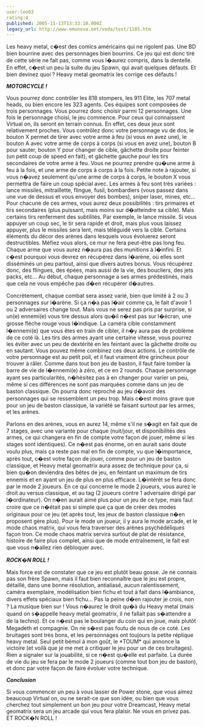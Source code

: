 ```yaml
---
user:leo03
rating:4
published: 2005-11-13T13:33:10.000Z
legacy_url: http://www.emunova.net/veda/test/1185.htm
---
```

Les heavy metal, c�est des comics américains qui ne rigolent pas. Une BD bien bourrine avec des personnages bien bourrins. Ce jeu qui est donc tiré de cette série ne fait pas, comme vous l�aurez compris, dans la dentelle. En effet, c�est un peu la suite du jeu Spawn, qui avait quelques défauts. Et bien devinez quoi ? Heavy metal geomatrix les corrige ces défauts !  

  

**_MOTORCYCLE !_**  

Vous pourrez donc contrôler les 818 stompers, les 911 Elite, les 707 metal heads, ou bien encore les 323 agents. Ces équipes sont composées de trois personnages. Vous pourrez donc choisir parmi 12 personnages. Une fois le personnage choisi, le jeu commence. Pour ceux qui connaissent Virtual on, ils seront en terrain connus. En effet, ces deux jeux sont relativement proches. Vous contrôlez donc votre personnage vu de dos, le bouton X permet de tirer avec votre arme à feu (si vous en avez une), le bouton A avec votre arme de corps à corps (si vous en avez une), bouton B pour sauter, bouton Y pour changer de cible, gâchette droite pour feinter (un petit coup de speed en fait), et gâchette gauche pour les tirs secondaires de votre arme à feu. Vous ne pourrez prendre qu�une arme à feu à la fois, et une arme de corps à corps à la fois. Petite note à rajouter, si vous n�avez seulement qu'une arme de corps à corps, le bouton X vous permettra de faire un coup spécial avec. Les armes à feu sont très variées : lance missiles, mitraillette, flingue, fusil, bombardiers (vous passez dans une vue de dessus et vous envoyer des bombes), sniper laser, mines, etc... Pour chacune de ces armes, vous aurez deux possibilités : tirs primaires et tirs secondaires (plus puissant, mais moins sur d�atteindre sa cible). Mais certains tirs renferment des subtilités. Par exemple, le lance missile. Si vous appuyer un coup sec, le tir sera rapide et droit, mais plus vous laissez appuyer, plus le missiles sera lent, mais téléguidé vers la cible. Certains éléments du décor des arènes dans lesquels vous évoluerez seront destructibles. Méfiez vous alors, ce mur ne fera peut-être pas long feu. Chaque arme que vous aurez n�aura pas des munitions à l�infini. Et c�est pourquoi vous devrez en récupérez dans l�arène, où elles sont disséminés un peu partout, ainsi que divers autres bonus. Vous récupérez donc, des flingues, des épées, mais aussi de la vie, des boucliers, des jets packs, etc... Au début, chaque personnage a ses armes prédestinés, mais que cela ne vous empêche pas d�en récupérer d�autres.  

  

Concrètement, chaque combat sera assez varié, bien que limité à 2 ou 3 personnages sur l�arène. Si ça n�a pas l�air comme ça, le fait d'avoir 1 ou 2 adversaires change tout. Mais vous ne serez pas pris par surprise, si un(e) ennemi(e) vous tire dessus alors qu�il n�est pas sur l�écran, une grosse flèche rouge vous l�indique. La caméra cible constamment l�ennemi(e) que vous êtes en train de cibler, il n�y aura pas de problème de ce coté là. Les tirs des armes ayant une certaine vitesse, vous pourrez les éviter avec un peu de dextérité en les feintant avec la gâchette droite ou en sautant. Vous pouvez même combinez ces deux actions. Le contrôle de votre personnage est au petit poil, et il faut vraiment être grincheux pour trouver à râler. Comme dans tout bon jeu de baston, il faut faire tomber la barre de vie de l�ennemi(e) à zéro, et ce en 2 rounds. Chaque personnage ayant ses particularités, n�hésitez pas à en changer pour varier un peu, même si ces différences ne sont pas marquées comme dans un jeu de baston classique. On pourra donc reproché au jeu d�avoir des personnages qui se ressemblent un peu trop. Mais c�est moins grave que pour un jeu de baston classique, la variété se faisant surtout par les armes, et les arènes.  

  

Parlons en des arènes, vous en aurez 14, même s'il ne s�agit en fait que de 7 stages, avec une variante pour chaque (nuit/jour, et disponibilités des armes, ce qui changera en fin de compte votre façon de jouer, même si les stages sont identiques). Ce n�est pas énorme, on en aurait sans doute voulu plus, mais ça reste pas mal en fin de compte, vu que l�importance, après tout, c�est votre façon de jouer, comme pour un jeu de baston classique, et Heavy metal geomatrix aura assez de technique pour ça, si bien qu�on deviendra des bêtes de jeu, en feintant un maximum de tirs ennemis et en ayant un jeu de plus en plus efficace. L�intérêt se fera donc par le mode 2 joueurs. En ce qui concerne le mode 2 joueurs, vous aurez le droit au versus classique, et au tag (2 joueurs contre 1 adversaire dirigé par l�ordinateur). On n�en aurait aimé plus pour un jeu de ce type, mais faut croire que ce n�était pas si simple que ça que de créer des modes originaux pour ce jeu (et après tout, les jeux de baston classique n�en proposent gère plus). Pour le mode un joueur, il y aura le mode arcade, et le mode chaos matrix, qui vous fera traverser des arènes psychédéliques façon tron. Ce mode chaos matrix servira surtout de plat de résistance, histoire de faire plus complet, ainsi que de mode entraînement, le fait est que vous n�allez rien débloquer avec.  

  

**_ROCK�N ROLL !_**  

Mais force est de constater que ce jeu est plutôt beau gosse. Je ne connais pas son frère Spawn, mais il faut bien reconnaître que le jeu est propre, détaillé, dans une bonne résolution, antialiasé, aucun ralentissement, caméra exemplaire, modélisation bien fichu et tout à fait dans l�ambiance, divers effets spéciaux bien fichu... Pas la peine d�en rajouter je crois, non ? La musique bien sur ! Vous n�aurez le droit qu�à du Heavy metal (mais quand on s�appelle heavy metal geomatrix, il ne fallait pas s�attendre a de la techno). Et ce n�est pas le boulanger du coin qui en joue, mais plutôt Megadeth et compagnie. On ne s�est pas foutu de nous de ce coté. Les bruitages sont très bons, et les personnages ont toujours la petite réplique heavy metal. Seul petit bémol à mon goût, le \*TOUM\* qui annonce la victoire (et voilà que je me met à critiquer le jeu pour un de ces bruitages). Rien a signaler sur la jouabilité, si ce n�est qu�elle est parfaite. La durée de vie du jeu se fera par le mode 2 joueurs (comme tout bon jeu de baston), et donc par votre façon de faire évoluer votre technique.  

  

**_Conclusion_**  

Si vous commencer un peu à vous lasser de Power stone, que vous aimez beaucoup Virtual on, ou ne serait-ce que son idée, ou bien que vous cherchez tout simplement un bon jeu pour votre Dreamcast, Heavy metal geomatrix sera un jeu arcade qui vous fera plaisir. Ne vous en privez pas. ET ROCK�N ROLL !